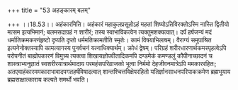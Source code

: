 +++
title = "53 अहङ्कारम् बलम्"

+++
।।18.53।। अहंकारमिति। अहंकारं महाकुलप्रसूतोऽहं महतां
शिष्योऽतिविरक्तोऽस्मि नास्ति द्वितीयो मत्सम इत्यभिमानं; बलमसदाग्रहं न
शारीरं; तस्य स्वाभाविकत्वेन त्यक्तुमशक्यत्वात्। दर्पं हर्षजन्यं मदं
धर्मातिक्रमकरणंहृष्टो दृप्यति दृप्तो धर्ममतिक्रामतीति स्मृतेः। कामं
विषयाभिलाषम्। वैराग्यं समुपाश्रित इत्यनेनोक्तस्यापि कामत्यागस्य
पुनर्वचनं यत्नाधिक्यार्थम्। क्रोधं द्वेषम्। परिग्रहं
शरीरधारणार्थकमस्पृहत्वेऽपि परोपनीतं बाह्योपकारणं विमुच्य त्यक्त्वा
शिखायज्ञोपवीतादिकमपि दण्डमेकं कमण्डलुं कौपीनाच्छादनं च
शास्त्राभ्यनुज्ञातं स्वशरीरयात्रार्थमादाय परमहंसपरिव्राजको भूत्वा
निर्ममो देहजीवनमात्रेऽपि ममकाररहितः;
अतएवाहंकारममकाराभावादपगतहर्षविषादत्वात् शान्तश्चित्तविक्षेपरहितो
यतिर्ज्ञानसाधनपरिपाकक्रमेण ब्रह्मभूयाय ब्रह्मसाक्षात्काराय कल्पते समर्थो
भवति।

